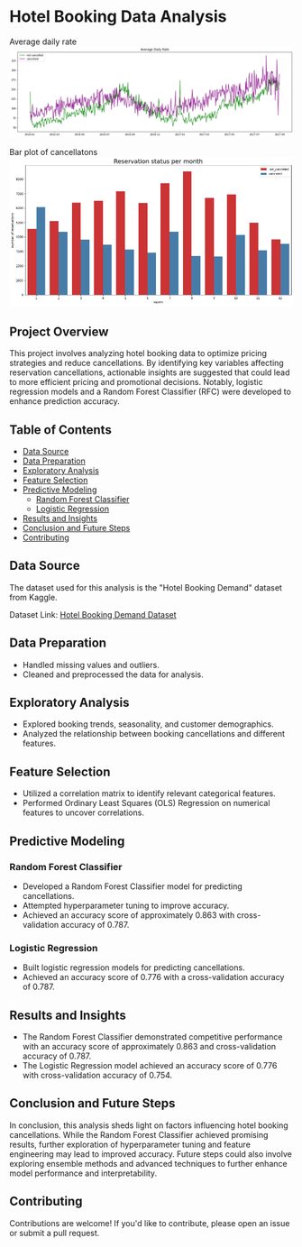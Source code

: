 # Hotel Booking Data Analysis
Average daily rate
![time_series_ADR](images/time_series_ADR.png)

Bar plot of cancellatons
![hotels_cancels](images/hotels_cancel.png)

## Project Overview

This project involves analyzing hotel booking data to optimize pricing strategies and reduce cancellations. By identifying key variables affecting reservation cancellations, actionable insights are suggested that could lead to more efficient pricing and promotional decisions. Notably, logistic regression models and a Random Forest Classifier (RFC) were developed to enhance prediction accuracy.

## Table of Contents

- [Data Source](#data-source)
- [Data Preparation](#data-preparation)
- [Exploratory Analysis](#exploratory-analysis)
- [Feature Selection](#feature-selection)
- [Predictive Modeling](#predictive-modeling)
  - [Random Forest Classifier](#random-forest-classifier)
  - [Logistic Regression](#logistic-regression)
- [Results and Insights](#results-and-insights)
- [Conclusion and Future Steps](#conclusion-and-future-steps)
- [Contributing](#contributing)

## Data Source

The dataset used for this analysis is the "Hotel Booking Demand" dataset from Kaggle.

Dataset Link: [Hotel Booking Demand Dataset](https://www.kaggle.com/jessemostipak/hotel-booking-demand)

## Data Preparation

- Handled missing values and outliers.
- Cleaned and preprocessed the data for analysis.

## Exploratory Analysis

- Explored booking trends, seasonality, and customer demographics.
- Analyzed the relationship between booking cancellations and different features.

## Feature Selection

- Utilized a correlation matrix to identify relevant categorical features.
- Performed Ordinary Least Squares (OLS) Regression on numerical features to uncover correlations.

## Predictive Modeling

### Random Forest Classifier

- Developed a Random Forest Classifier model for predicting cancellations.
- Attempted hyperparameter tuning to improve accuracy.
- Achieved an accuracy score of approximately 0.863 with cross-validation accuracy of 0.787.

### Logistic Regression

- Built logistic regression models for predicting cancellations.
- Achieved an accuracy score of 0.776 with a cross-validation accuracy of 0.787.

## Results and Insights

- The Random Forest Classifier demonstrated competitive performance with an accuracy score of approximately 0.863 and cross-validation accuracy of 0.787.
- The Logistic Regression model achieved an accuracy score of 0.776 with  cross-validation accuracy of 0.754.

## Conclusion and Future Steps

In conclusion, this analysis sheds light on factors influencing hotel booking cancellations. While the Random Forest Classifier achieved promising results, further exploration of hyperparameter tuning and feature engineering may lead to improved accuracy. Future steps could also involve exploring ensemble methods and advanced techniques to further enhance model performance and interpretability.

## Contributing

Contributions are welcome! If you'd like to contribute, please open an issue or submit a pull request.
